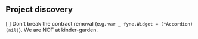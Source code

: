 Project discovery
---

[ ] Don't break the contract removal (e.g. `var _ fyne.Widget = (*Accordion)(nil)`). We are NOT at kinder-garden.